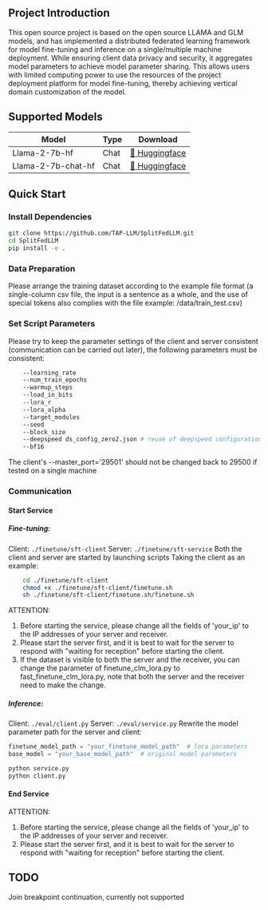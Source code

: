 ## Project Introduction
This open source project is based on the open source LLAMA and GLM models, and has implemented a distributed federated learning framework for model fine-tuning and inference on a single/multiple machine deployment.
While ensuring client data privacy and security, it aggregates model parameters to achieve model parameter sharing. This allows users with limited computing power to use the resources of the project deployment platform for model fine-tuning, thereby achieving vertical domain customization of the model.

## Supported Models
| Model            | Type | Download                                                                                                                                |
|------------------|------|-----------------------------------------------------------------------------------------------------------------------------------------|                                                                                                                                                                                         
| Llama-2-7b-hf    | Chat | [🤗 Huggingface](https://huggingface.co/meta-llama/Llama-2-7b-hf)  |
| Llama-2-7b-chat-hf | Chat | [🤗 Huggingface](https://huggingface.co/meta-llama/Llama-2-7b-chat-hf)                                                                                                                                                                                          |

## Quick Start

### Install Dependencies
```bash
git clone https://github.com/TAP-LLM/SplitFedLLM.git
cd SplitFedLLM
pip install -e .
```
### Data Preparation

Please arrange the training dataset according to the example file format (a single-column csv file, the input is a sentence as a whole, and the use of special tokens also complies with the file example: /data/train_test.csv)

### Set Script Parameters

Please try to keep the parameter settings of the client and server consistent (communication can be carried out later), the following parameters must be consistent: 
```bash
    --learning_rate  
    --num_train_epochs
    --warmup_steps 
    --load_in_bits
    --lora_r 
    --lora_alpha
    --target_modules
    --seed
    --block_size
    --deepspeed ds_config_zero2.json # reuse of deepspeed configuration file
    --bf16  
```


The client's --master_port='29501' should not be changed back to 29500 if tested on a single machine 


### Communication


#### Start Service
##### Fine-tuning:
Client: `./finetune/sft-client`
Server: `./finetune/sft-service`
Both the client and server are started by launching scripts
Taking the client as an example:
``` bash
    cd ./finetune/sft-client
    chmod +x ./finetune/sft-client/finetune.sh
    sh ./finetune/sft-client/finetune.sh/finetune.sh
```
ATTENTION:
1. Before starting the service, please change all the fields of 'your_ip' to the IP addresses of your server and receiver.
2. Please start the server first, and it is best to wait for the server to respond with "waiting for reception" before starting the client.
3. If the dataset is visible to both the server and the receiver, you can change the parameter of finetune_clm_lora.py to fast_finetune_clm_lora.py, note that both the server and the receiver need to make the change.


##### Inference:
Client: `./eval/client.py`
Server: `./eval/service.py` 
Rewrite the model parameter path for the server and client:  
```python
finetune_model_path = "your_finetune_model_path"  # lora parameters
base_model = "your_base_model_path"  # original model parameters
```
```bash
python service.py
python client.py 
```
#### End Service
ATTENTION:
1. Before starting the service, please change all the fields of 'your_ip' to the IP addresses of your server and receiver.
2. Please start the server first, and it is best to wait for the server to respond with "waiting for reception" before starting the client.

## TODO
Join breakpoint continuation, currently not supported
